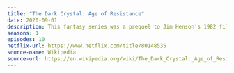 ```yaml
---
title: "The Dark Crystal: Age of Resistance"
date: 2020-09-01
description: This fantasy series was a prequel to Jim Henson's 1982 file _The Dark Crystal._ It preeired to critical acclaim yet was cancelled after just one season. 
seasons: 1
episodes: 10
netflix-url: https://www.netflix.com/title/80148535
source-name: Wikipedia  
source-url: https://en.wikipedia.org/wiki/The_Dark_Crystal:_Age_of_Resistance
---
```


